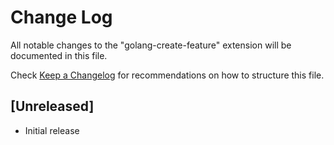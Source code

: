 # Change Log
All notable changes to the "golang-create-feature" extension will be documented in this file.

Check [Keep a Changelog](http://keepachangelog.com/) for recommendations on how to structure this file.

## [Unreleased]
- Initial release